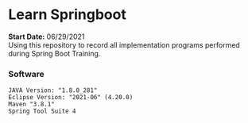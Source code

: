 # Learn Springboot
**Start Date:** 06/29/2021<br>
Using this repository to record all implementation programs performed during Spring Boot Training.

### Software

`JAVA Version: "1.8.0_281" `<br>
`Eclipse Version: "2021-06" (4.20.0)`<br>
`Maven "3.8.1"`<br>
`Spring Tool Suite 4`<br>
